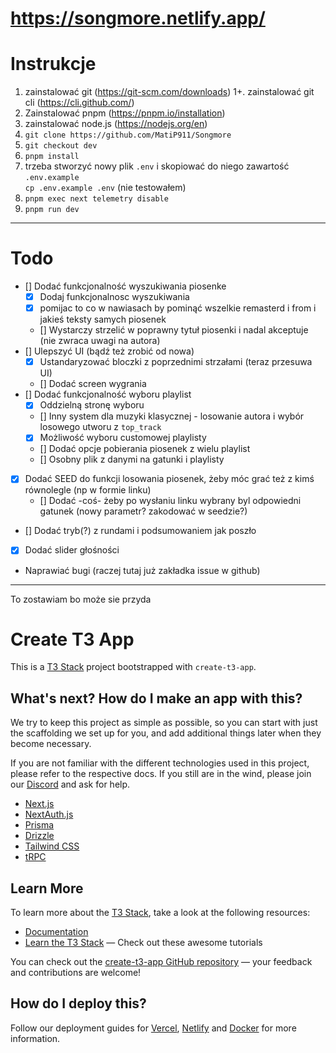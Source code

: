 # https://songmore.netlify.app/

# Instrukcje

1. zainstalować git (https://git-scm.com/downloads)
    1+. zainstalować git cli (https://cli.github.com/)
2. Zainstalować pnpm (https://pnpm.io/installation)
3. zainstalować node.js (https://nodejs.org/en)
4. `git clone https://github.com/MatiP911/Songmore`
5. `git checkout dev`
6. `pnpm install`
7. trzeba stworzyć nowy plik `.env` i skopiować do niego zawartość `.env.example`   
`cp .env.example .env` (nie testowałem)
8. `pnpm exec next telemetry disable`
9. `pnpm run dev`

---

# Todo

- [] Dodać funkcjonalność wyszukiwania piosenke
    - [x] Dodaj funkcjonalnosc wyszukiwania
    - [x] pomijac to co w nawiasach by pominąć wszelkie remasterd i from i jakieś teksty samych piosenek
    - [] Wystarczy strzelić w poprawny tytuł piosenki i nadal akceptuje (nie zwraca uwagi na autora)
- [] Ulepszyć UI (bądź też zrobić od nowa)
   - [x] Ustandaryzować bloczki z poprzednimi strzałami (teraz przesuwa UI)
   - [] Dodać screen wygrania
- [] Dodać funkcjonalność wyboru playlist
   - [x] Oddzielną stronę wyboru
   - [] Inny system dla muzyki klasycznej - losowanie autora i wybór losowego utworu z `top_track`
   - [x] Możliwość wyboru customowej playlisty
   - [] Dodać opcje pobierania piosenek z wielu playlist
   - [] Osobny plik z danymi na gatunki i playlisty
- [x] Dodać SEED do funkcji losowania piosenek, żeby móc grać też z kimś równolegle (np w formie linku)
   - [] Dodać -coś- żeby po wysłaniu linku wybrany byl odpowiedni gatunek (nowy parametr? zakodować w seedzie?)
- [] Dodać tryb(?) z rundami i podsumowaniem jak poszło
- [x] Dodać slider głośności

- Naprawiać bugi (raczej tutaj już zakładka issue w github)

---

To zostawiam bo może sie przyda

# Create T3 App

This is a [T3 Stack](https://create.t3.gg/) project bootstrapped with `create-t3-app`.

## What's next? How do I make an app with this?

We try to keep this project as simple as possible, so you can start with just the scaffolding we set up for you, and add additional things later when they become necessary.

If you are not familiar with the different technologies used in this project, please refer to the respective docs. If you still are in the wind, please join our [Discord](https://t3.gg/discord) and ask for help.

- [Next.js](https://nextjs.org)
- [NextAuth.js](https://next-auth.js.org)
- [Prisma](https://prisma.io)
- [Drizzle](https://orm.drizzle.team)
- [Tailwind CSS](https://tailwindcss.com)
- [tRPC](https://trpc.io)

## Learn More

To learn more about the [T3 Stack](https://create.t3.gg/), take a look at the following resources:

- [Documentation](https://create.t3.gg/)
- [Learn the T3 Stack](https://create.t3.gg/en/faq#what-learning-resources-are-currently-available) — Check out these awesome tutorials

You can check out the [create-t3-app GitHub repository](https://github.com/t3-oss/create-t3-app) — your feedback and contributions are welcome!

## How do I deploy this?

Follow our deployment guides for [Vercel](https://create.t3.gg/en/deployment/vercel), [Netlify](https://create.t3.gg/en/deployment/netlify) and [Docker](https://create.t3.gg/en/deployment/docker) for more information.

